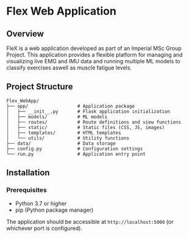 # Flex Web Application
## Overview
FleX is a web application developed as part of an Imperial MSc Group Project. This application provides a flexible platform for managing and visualizing live EMG and IMU data and running multiple ML models to classify exercises aswell as muscle fatigue levels.

## Project Structure
```
Flex_WebApp/
├── app/                  # Application package
│   ├── __init__.py       # Flask application initialization
│   ├── models/           # ML models
│   ├── routes/           # Route definitions and view functions
│   ├── static/           # Static files (CSS, JS, images)
│   ├── templates/        # HTML templates
│   └── utils/            # Utility functions
├── data/                 # Data storage
├── config.py             # Configuration settings
└── run.py                # Application entry point
```

## Installation

### Prerequisites
- Python 3.7 or higher
- pip (Python package manager)


The application should be accessible at `http://localhost:5000` (or whichever port is configured).

